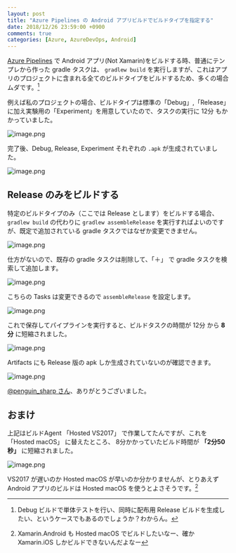 ```yaml
---
layout: post
title: "Azure Pipelines の Android アプリビルドでビルドタイプを指定する"
date: 2018/12/26 23:59:00 +0900
comments: true
categories: [Azure, AzureDevOps, Android]
---
```

[Azure Pipelines](https://azure.microsoft.com/ja-jp/services/devops/pipelines/) で Android アプリ(Not Xamarin)をビルドする時、普通にテンプレから作った gradle タスクは、 ``gradlew build`` を実行しますが、これはアプリのプロジェクトに含まれる全てのビルドタイプをビルドするため、多くの場合ムダです。[^1]
<!--more-->

[^1]: Debug ビルドで単体テストを行い、同時に配布用 Release ビルドを生成したい、というケースでもあるのでしょうか？わからん。

例えば私のプロジェクトの場合、ビルドタイプは標準の「Debug」,「Release」に加え実験用の「Experiment」を用意していたので、タスクの実行に 12分 もかかっていました。

![image.png](https://qiita-image-store.s3.amazonaws.com/0/8227/346f0a15-a0c9-f671-9046-d90d3e39ce5a.png)

完了後、Debug, Release, Experiment それぞれの ``.apk`` が生成されていました。

![image.png](https://qiita-image-store.s3.amazonaws.com/0/8227/5390eac9-9deb-42b1-8155-a3e0659f25cf.png)

## Release のみをビルドする

特定のビルドタイプのみ（ここでは Release とします）をビルドする場合、``gradlew build`` の代わりに ``gradlew assembleRelease`` を実行すればよいのですが、既定で追加されている gradle タスクではなぜか変更できません。

![image.png](https://qiita-image-store.s3.amazonaws.com/0/8227/91a0b402-1cdc-2628-dfde-67c25b693a65.png)

仕方がないので、既存の gradle タスクは削除して、「＋」 で gradle タスクを検索して追加します。

![image.png](https://qiita-image-store.s3.amazonaws.com/0/8227/70053a12-60e8-d632-03af-6bac2faf4d66.png)

こちらの Tasks は変更できるので ``assembleRelease`` を設定します。

![image.png](https://qiita-image-store.s3.amazonaws.com/0/8227/13f771df-de9e-f480-21ec-1f8926722de3.png)

これで保存してパイプラインを実行すると、ビルドタスクの時間が 12分 から **8分** に短縮されました。

![image.png](https://qiita-image-store.s3.amazonaws.com/0/8227/c59dc0e7-8e5f-6cb6-387a-6872f4de6610.png)

Artifacts にも Release 版の apk しか生成されていないのが確認できます。

![image.png](https://qiita-image-store.s3.amazonaws.com/0/8227/cbc5cf63-50cf-6eea-88a2-0d0c3f22ecac.png)


[@penguin_sharp さん](https://twitter.com/penguin_sharp/status/1077762715853107201)、ありがとうございました。

## おまけ

上記はビルドAgent 「Hosted VS2017」 で作業してたんですが、これを 「Hosted macOS」 に替えたところ、 8分かかっていたビルド時間が **「2分50秒」** に短縮されました。

![image.png](https://qiita-image-store.s3.amazonaws.com/0/8227/05a69245-4fe5-ab16-53de-24fdca7cca13.png)

VS2017 が遅いのか Hosted macOS が早いのか分かりませんが、とりあえず Android アプリのビルドは Hosted macOS を使うとよさそうです。[^2]

[^2]: Xamarin.Android も Hosted macOS でビルドしたいなー、確か Xamarin.iOS しかビルドできないんだよなー
